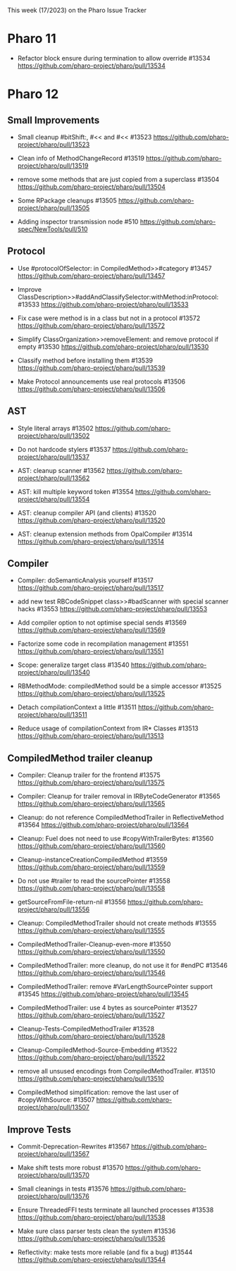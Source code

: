 This week (17/2023) on the Pharo Issue Tracker


# Pharo 11

- Refactor block ensure during termination to allow override #13534
	https://github.com/pharo-project/pharo/pull/13534


# Pharo 12

## Small Improvements

- Small cleanup #bitShift:, #<< and #<< #13523
	https://github.com/pharo-project/pharo/pull/13523

- Clean info of MethodChangeRecord #13519
	https://github.com/pharo-project/pharo/pull/13519
	
- remove some methods that are just copied from a superclass #13504
	https://github.com/pharo-project/pharo/pull/13504
	
- Some RPackage cleanups #13505
	https://github.com/pharo-project/pharo/pull/13505
	
- Adding inspector transmission node #510
	https://github.com/pharo-spec/NewTools/pull/510

## Protocol

-  Use #protocolOfSelector: in CompiledMethod>>#category #13457
	https://github.com/pharo-project/pharo/pull/13457
	
- Improve ClassDescription>>#addAndClassifySelector:withMethod:inProtocol: #13533
	https://github.com/pharo-project/pharo/pull/13533
	
- Fix case were method is in a class but not in a protocol #13572
	https://github.com/pharo-project/pharo/pull/13572
	
- Simplify ClassOrganization>>removeElement: and remove protocol if empty #13530
	https://github.com/pharo-project/pharo/pull/13530
	
- Classify method before installing them #13539
	https://github.com/pharo-project/pharo/pull/13539
	
- Make Protocol announcements use real protocols #13506
	https://github.com/pharo-project/pharo/pull/13506


## AST 

- Style literal arrays #13502
	https://github.com/pharo-project/pharo/pull/13502

- Do not hardcode stylers #13537
	https://github.com/pharo-project/pharo/pull/13537
		
- AST: cleanup scanner #13562
	https://github.com/pharo-project/pharo/pull/13562
	
- AST: kill multiple keyword token #13554
	https://github.com/pharo-project/pharo/pull/13554
	
- AST: cleanup compiler API (and clients) #13520
	https://github.com/pharo-project/pharo/pull/13520
	
- AST: cleanup extension methods from OpalCompiler #13514
		https://github.com/pharo-project/pharo/pull/13514
	
## Compiler

- Compiler: doSemanticAnalysis yourself #13517
	https://github.com/pharo-project/pharo/pull/13517

- add new test RBCodeSnippet class>>#badScanner with special scanner hacks #13553
	https://github.com/pharo-project/pharo/pull/13553

- Add compiler option to not optimise special sends #13569
	https://github.com/pharo-project/pharo/pull/13569
	
- Factorize some code in recompilation management #13551
	https://github.com/pharo-project/pharo/pull/13551
	
- Scope: generalize target class #13540
	https://github.com/pharo-project/pharo/pull/13540
	
- RBMethodMode: compiledMethod sould be a simple accessor #13525
	https://github.com/pharo-project/pharo/pull/13525
	
- Detach compilationContext a little #13511
	https://github.com/pharo-project/pharo/pull/13511
	
- Reduce usage of compilationContext from IR* Classes #13513
	https://github.com/pharo-project/pharo/pull/13513
	
## CompiledMethod trailer cleanup

- Compiler: Cleanup trailer for the frontend #13575
	https://github.com/pharo-project/pharo/pull/13575
		
- Compiler: Cleanup for trailer removal in IRByteCodeGenerator #13565
	https://github.com/pharo-project/pharo/pull/13565
	
- Cleanup: do not reference CompiledMethodTrailer in ReflectiveMethod #13564
	https://github.com/pharo-project/pharo/pull/13564
	
- Cleanup: Fuel does not need to use #copyWithTrailerBytes: #13560
	https://github.com/pharo-project/pharo/pull/13560
	
- Cleanup-instanceCreationCompiledMethod #13559
	https://github.com/pharo-project/pharo/pull/13559
	
- Do not use #trailer to read the sourcePointer #13558
	https://github.com/pharo-project/pharo/pull/13558

- getSourceFromFile-return-nil #13556
	https://github.com/pharo-project/pharo/pull/13556

- Cleanup: CompiledMethodTrailer should not create methods #13555
	https://github.com/pharo-project/pharo/pull/13555
	
- CompiledMethodTrailer-Cleanup-even-more #13550
	https://github.com/pharo-project/pharo/pull/13550
	
- CompiledMethodTrailer: more cleanup, do not use it for #endPC #13546
	https://github.com/pharo-project/pharo/pull/13546
	
- CompiledMethodTrailer: remove #VarLengthSourcePointer support #13545
	https://github.com/pharo-project/pharo/pull/13545
		
- CompiledMethodTrailer: use 4 bytes as sourcePointer #13527
	https://github.com/pharo-project/pharo/pull/13527

- Cleanup-Tests-CompiledMethodTrailer #13528
	https://github.com/pharo-project/pharo/pull/13528
	
- Cleanup-CompiledMethod-Source-Embedding #13522
	https://github.com/pharo-project/pharo/pull/13522
	
- remove all unsused encodings from CompiledMethodTrailer. #13510
	https://github.com/pharo-project/pharo/pull/13510
	
- CompiledMethod simplification: remove the last user of #copyWithSource: #13507
	https://github.com/pharo-project/pharo/pull/13507


## Improve Tests

- Commit-Deprecation-Rewrites #13567
	https://github.com/pharo-project/pharo/pull/13567

- Make shift tests more robust #13570
	https://github.com/pharo-project/pharo/pull/13570

- Small cleanings in tests #13576
	https://github.com/pharo-project/pharo/pull/13576
	
- Ensure ThreadedFFI tests terminate all launched processes #13538
	https://github.com/pharo-project/pharo/pull/13538
	
- Make sure class parser tests clean the system #13536
	https://github.com/pharo-project/pharo/pull/13536
	
- Reflectivity: make tests more reliable (and fix a bug) #13544
	https://github.com/pharo-project/pharo/pull/13544